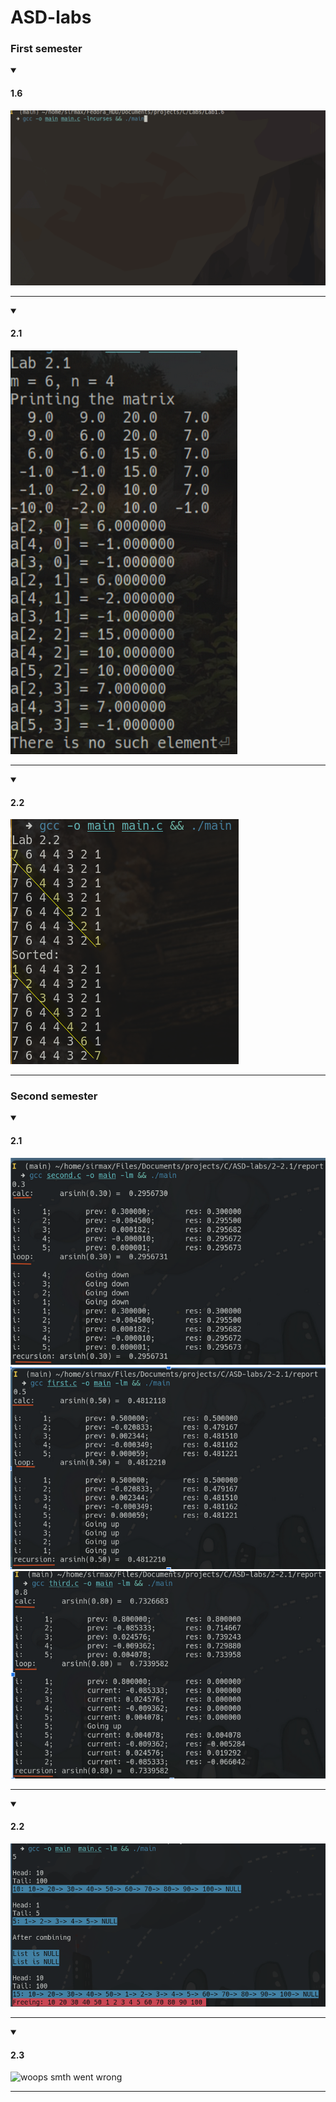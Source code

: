 # ASD-labs
### First semester

<details open><summary><h4>1.6</h4></summary>
  
![woops smth went wrong](https://github.com/erotourtes/ASD-labs/blob/main/1-1.6/Peek%202022-11-20%2012-18.gif)

</details>

---

<details open><summary><h4>2.1</h4></summary>
  
![woops smth went wrong](https://github.com/erotourtes/ASD-labs/blob/main/1-2.1/BinarySearchExample.png)

</details>

---

<details open><summary><h4>2.2</h4></summary>
  
![woops smth went wrong](https://github.com/erotourtes/ASD-labs/blob/main/1-2.2/InsertionSort.png)

</details>

---

### Second semester

<details open><summary><h4>2.1</h4></summary>
  
![woops smth went wrong](https://github.com/erotourtes/ASD-labs/blob/main/2-2.1/report/up.png)
![woops smth went wrong](https://github.com/erotourtes/ASD-labs/blob/main/2-2.1/report/down.png)
![woops smth went wrong](https://github.com/erotourtes/ASD-labs/blob/main/2-2.1/report/mixed.png)

</details>

---

<details open><summary><h4>2.2</h4></summary>
  
![woops smth went wrong](https://github.com/erotourtes/ASD-labs/blob/main/2-2.2/report/report.png)

</details>

---

<details open><summary><h4>2.3</h4></summary>
  
![woops smth went wrong](https://github.com/erotourtes/ASD-labs/blob/main/2-2.3/report/example.gif)

</details>

---
